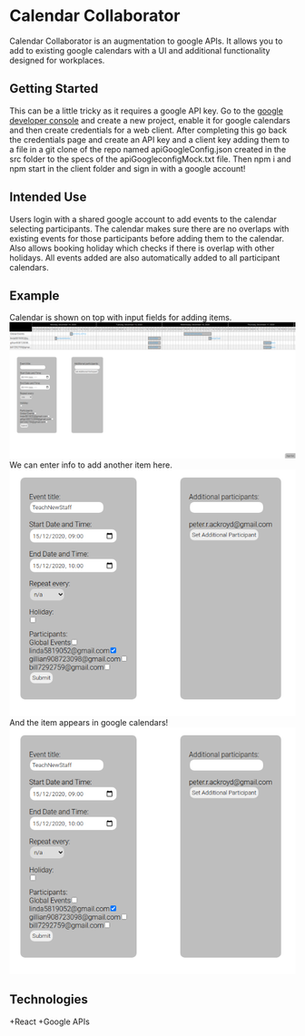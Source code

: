 # Calendar Collaborator
Calendar Collaborator is an augmentation to google APIs. It allows you to add to existing google calendars with a UI and additional functionality designed for workplaces.


## Getting Started

This can be a little tricky as it requires a google API key. Go to the [google developer console](https://console.developers.google.com/) and create a new project, enable it for google calendars and then create credentials for a web client. After completing this go back the credentials page and create an API key and a client key adding them to a file in a git clone of the repo named apiGoogleConfig.json created in the src folder to the specs of the apiGoogleconfigMock.txt file. Then npm i and npm start in the client folder and sign in with a google account!

## Intended Use

Users login with a shared google account to add events to the calendar selecting participants. The calendar makes sure there are no overlaps with existing events for those participants before adding them to the calendar. Also allows booking holiday which checks if there is overlap with other holidays.
All events added are also automatically added to all participant calendars. 

## Example
Calendar is shown on top with input fields for adding items.
![image](./screenshots/overview.png)
We can enter info to add another item here.
![image](./screenshots/setEvent.png)
And the item appears in google calendars!
![image](./screenshots/setEvent.png)

## Technologies
+React
+Google APIs